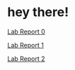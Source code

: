 # hey there!
[Lab Report 0](lab0/lab-report-1-week-0.md)

[Lab Report 1](lab1/lab-1.md)

[Lab Report 2](lab2/lab-2.md)
